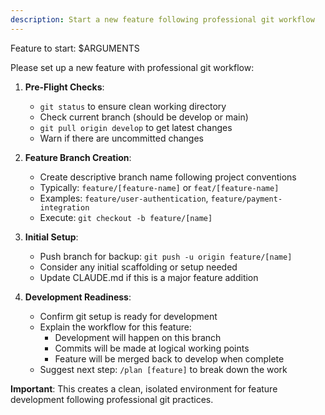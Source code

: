 ```yaml
---
description: Start a new feature following professional git workflow
---
```


Feature to start: $ARGUMENTS

Please set up a new feature with professional git workflow:

1. **Pre-Flight Checks**:
   - `git status` to ensure clean working directory
   - Check current branch (should be develop or main)
   - `git pull origin develop` to get latest changes
   - Warn if there are uncommitted changes

2. **Feature Branch Creation**:
   - Create descriptive branch name following project conventions
   - Typically: `feature/[feature-name]` or `feat/[feature-name]`
   - Examples: `feature/user-authentication`, `feature/payment-integration`
   - Execute: `git checkout -b feature/[name]`

3. **Initial Setup**:
   - Push branch for backup: `git push -u origin feature/[name]`
   - Consider any initial scaffolding or setup needed
   - Update CLAUDE.md if this is a major feature addition

4. **Development Readiness**:
   - Confirm git setup is ready for development
   - Explain the workflow for this feature:
     * Development will happen on this branch
     * Commits will be made at logical working points
     * Feature will be merged back to develop when complete
   - Suggest next step: `/plan [feature]` to break down the work

**Important**: This creates a clean, isolated environment for feature development following professional git practices.
